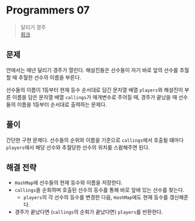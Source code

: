 # Programmers 07

> 달리기 경주
> <br/>
> [링크](https://school.programmers.co.kr/learn/courses/30/lessons/178871)

## 문제

얀에서는 매년 달리기 경주가 열린다. 해설진들은 선수들이 자기 바로 앞의 선수를 추월할 때 추월한 선수의 이름을 부른다.

선수들의 이름이 1등부터 현재 등수 순서대로 담긴 문자열 배열 `players`와 해설진이 부른 이름을 담은 문자열 배열 `callings`가 매개변수로 주어질 때, 경주가 끝났을 때 선수들의 이름을 1등부터 순서대로 출력하는
문제다.

## 풀이

간단한 구현 문제다. 선수들의 순위와 이름을 기준으로 `callings`에서 호출될 떄마다 `players`에서 해당 선수와 추월당한 선수의 위치를 스왑해주면 된다.

## 해결 전략

- `HashMap`에 선수들의 현재 등수와 이름을 저장한다.
- `callings`을 순회하며 호출된 선수의 등수를 통해 바로 앞에 있는 선수를 찾는다.
    - `players`의 각 선수의 등수를 변경한 다음, `HashMap`에도 현재 등수를 갱신해준다.
- 경주가 끝났다면 (`callings`의 순회가 끝났다면) `players`를 반환한다.